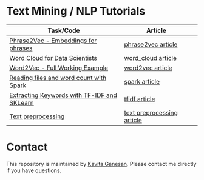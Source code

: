 # Text Mining / NLP Tutorials

| Task/Code | Article  |   |
|---|---|---|
| [Phrase2Vec - Embeddings for phrases](https://github.com/kavgan/phrase-at-scale)   | [phrase2vec article](http://kavita-ganesan.com/how-to-generate-phrase-embeddings-using-word2vec-in-3-easy-steps/)   |   
| [Word Cloud for Data Scientists](https://github.com/kavgan/word_cloud)  |  [word_cloud article](http://kavita-ganesan.com/word-cloud-for-data-scientists/#.W867cBNKj65) |   
| [Word2Vec - Full Working Example](word2vec/)  | [word2vec article](http://kavita-ganesan.com/gensim-word2vec-tutorial-starter-code/) |   
| [Reading files and word count with Spark](spark_wordcount/) | [spark article](http://kavita-ganesan.com/reading-csv-and-json-files-in-spark/) |   
| [Extracting Keywords with TF-IDF and SKLearn](tf-idf) | [tfidf article](http://kavita-ganesan.com/extracting-keywords-from-text-with-tf-idf-and-pythons-scikit-learn/#.W2TlD9hKhhE) |   
| [Text preprocessing](text-pre-processing) | [text preprocessing article](tbd) | 


# Contact 
This repository is maintained by [Kavita Ganesan](http://www.kavita-ganesan.com/about-me). Please contact me directly if you have questions.
